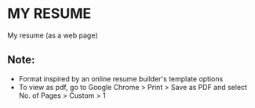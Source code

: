 # MY RESUME
My resume (as a web page)

## Note:
- Format inspired by an online resume builder's template options
- To view as pdf, go to Google Chrome > Print > Save as PDF and select No. of Pages > Custom > 1